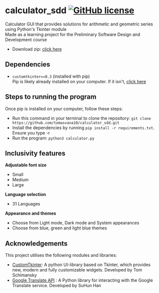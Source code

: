 # calculator_sdd [![GitHub license](https://img.shields.io/badge/license-MIT-blue.svg)](https://github.com/tomasvana10/calculator_sdd/main/LICENSE.md)
 Calculator GUI that provides solutions for arithmetic and geometric series using Python's Tkinter module<br>
 Made as a learning project for the Preliminary Software Design and Development course
 - Download zip: [click here](https://github.com/tomasvana10/calculator_sdd/archive/refs/heads/main.zip)

 ## Dependencies
 - `customtkinter==0.3` (installed with pip)<br>
 Pip is likely already installed on your computer. If it isn't, [click here](https://pip.pypa.io/en/stable/installation)
 
 ## Steps to running the program
 Once pip is installed on your computer, follow these steps:
 - Run this command in your terminal to clone the repository: `git clone https://github.com/tomasvana10/calculator_sdd.git`
 - Install the dependencies by running `pip install -r requirements.txt`. Ensure you type -r
 - Run the program: `python3 calculator.py`
 
 ## Inclusivity features
**Adjustable font size**
 - Small
 - Medium
 - Large

**Language selection**
- 31 Languages

**Appearance and themes**
- Choose from Light mode, Dark mode and System appearances
- Choose from blue, green and light blue themes

## Acknowledgements
This project utilises the following modules and libraries:<br>
- [CustomTkinter](https://github.com/TomSchimansky/CustomTkinter.git): A python UI-library based on Tkinter, which provides new, modern and fully customizable widgets. Developed by Tom Schimansky<br>
- [Google Translate API](https://pypi.org/project/googletrans/) : A Python library for interacting with the Google Translate service. Developed by SuHun Han<br>

